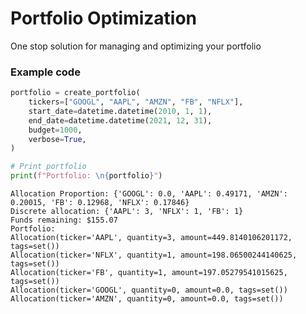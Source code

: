 # Portfolio Optimization
One stop solution for managing and optimizing your portfolio

### Example code
```python
portfolio = create_portfolio(
    tickers=["GOOGL", "AAPL", "AMZN", "FB", "NFLX"],
    start_date=datetime.datetime(2010, 1, 1),
    end_date=datetime.datetime(2021, 12, 31),
    budget=1000,
    verbose=True,
)

# Print portfolio
print(f"Portfolio: \n{portfolio}")
```
    Allocation Proportion: {'GOOGL': 0.0, 'AAPL': 0.49171, 'AMZN': 0.20015, 'FB': 0.12968, 'NFLX': 0.17846}
    Discrete allocation: {'AAPL': 3, 'NFLX': 1, 'FB': 1}
    Funds remaining: $155.07
    Portfolio:
    Allocation(ticker='AAPL', quantity=3, amount=449.8140106201172, tags=set())
    Allocation(ticker='NFLX', quantity=1, amount=198.06500244140625, tags=set())
    Allocation(ticker='FB', quantity=1, amount=197.05279541015625, tags=set())
    Allocation(ticker='GOOGL', quantity=0, amount=0.0, tags=set())
    Allocation(ticker='AMZN', quantity=0, amount=0.0, tags=set())
